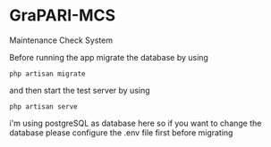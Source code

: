# GraPARI-MCS
Maintenance Check System

Before running the app migrate the database by using 
```
php artisan migrate
```

and then start the test server by using

```
php artisan serve
```

i'm using postgreSQL as database here so if you want to change the database please configure the .env file first before migrating
